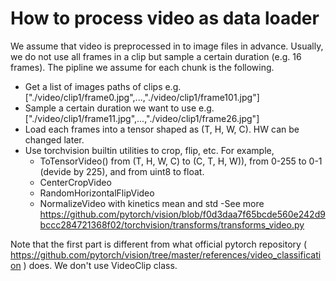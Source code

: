 # How to process video as data loader

We assume that video is preprocessed in to image files in advance. Usually, we do not use all frames in a clip but sample a certain duration (e.g. 16 frames). The pipline we assume for each chunk is the following.

- Get a list of images paths of clips e.g. ["./video/clip1/frame0.jpg",...,"./video/clip1/frame101.jpg"]
- Sample a certain duration we want to use  e.g. ["./video/clip1/frame11.jpg",...,"./video/clip1/frame26.jpg"]
- Load each frames into a tensor shaped as (T, H, W, C). HW can be changed later. 
- Use torchvision builtin utilities to crop, flip, etc. For example, 
    - ToTensorVideo() from (T, H, W, C) to (C, T, H, W)), from 0-255 to 0-1 (devide by 225), and from uint8 to float.   
    - CenterCropVideo
    - RandomHorizontalFlipVideo
    - NormalizeVideo with kinetics mean and std
    -See more https://github.com/pytorch/vision/blob/f0d3daa7f65bcde560e242d9bccc284721368f02/torchvision/transforms/transforms_video.py

Note that the first part is different from what official pytorch repository ( https://github.com/pytorch/vision/tree/master/references/video_classification ) does. We don't use VideoClip class.